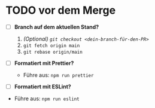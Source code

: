 # TODO vor dem Merge

- [ ] **Branch auf dem aktuellen Stand?**
   1. *(Optional) `git checkout <dein-branch-für-den-PR>`*
   2. `git fetch origin main`
   3. `git rebase origin/main`

- [ ] **Formatiert mit Prettier?**
  - Führe aus: `npm run prettier`

- [ ] **Formatiert mit ESLint?**
- Führe aus: `npm run eslint`
